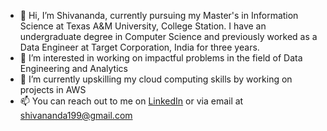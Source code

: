 - 👋 Hi, I’m Shivananda, currently pursuing my Master's in Information Science at Texas A&M University, College Station. I have an undergraduate degree in Computer Science and previously worked as a Data Engineer at Target Corporation, India for three years.
- 👀 I’m interested in working on impactful problems in the field of Data Engineering and Analytics
- 🌱 I’m currently upskilling my cloud computing skills by working on projects in AWS 
- 📫 You can reach out to me on [LinkedIn](https://www.linkedin.com/in/shivananda199/) or via email at [shivananda199@gmail.com](mailto:email@shivananda199@gmail.com)
<!---
<img align="left" height=200 width=390 src="https://streak-stats.demolab.com/?user=shivananda199&theme=black-ice&mode=weekly" alt="Shivananda's Streak Stats" />
<!---
[![GitHub Streak](https://streak-stats.demolab.com/?user=shivananda199&theme=black-ice&mode=weekly)](https://git.io/streak-stats)
https://github.com/KnlnKS/leetcode-stats


https://github.com/DenverCoder1/github-readme-streak-stats
https://github.com/DenverCoder1/github-readme-streak-stats/blob/main/docs/themes.md
--->

<!--
[![Shivananda's LeetCode stats](https://leetcode-stats-six.vercel.app/?username=shivananda199)](https://github.com/shivananda199/leetcode-stats)

<!---
shivananda199/shivananda199 is a ✨ special ✨ repository because its `README.md` (this file) appears on your GitHub profile.
You can click the Preview link to take a look at your changes.
--->
